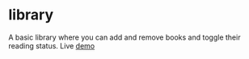 # library
A basic library where you can add and remove books and toggle their reading status. Live [demo](https://sanishpoudel.github.io/library/)
